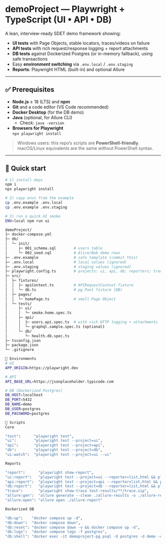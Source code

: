 # demoProject — Playwright + TypeScript (UI • API • DB)

A lean, interview-ready SDET demo framework showing:
- **UI tests** with Page Objects, stable locators, traces/videos on failure  
- **API tests** with rich request/response logging + report attachments  
- **DB tests** against Dockerized Postgres (or in-memory fallback), using safe transactions  
- Easy **environment switching** via `.env.local` / `.env.staging`  
- **Reports**: Playwright HTML (built-in) and optional Allure

---

## ✅ Prerequisites

- **Node.js** ≥ 18 (LTS) and **npm**
- **Git** and a code editor (VS Code recommended)
- **Docker Desktop** (for the DB demo)
- **Java** (optional, for Allure CLI)
  - Check: `java -version`
- **Browsers for Playwright**  
  `npx playwright install`

> Windows users: this repo’s scripts are **PowerShell-friendly**. macOS/Linux equivalents are the same without PowerShell syntax.

---

## 🔧 Quick start

```bash
# 1) install deps
npm i
npx playwright install

# 2) copy envs from the example
cp .env.example .env.local
cp .env.example .env.staging

# 3) run a quick UI smoke
ENV=local npm run ui

demoProject/
├─ docker-compose.yml
├─ db/
│  └─ init/
│     ├─ 001_schema.sql        # users table
│     └─ 002_seed.sql          # Alice/Bob demo rows
├─ .env.example                # safe template (commit this)
├─ .env.local                  # local values (ignored)
├─ .env.staging                # staging values (ignored)
├─ playwright.config.ts        # projects: ui, api, db; reporters; trace/video
├─ src/
│  ├─ fixtures/
│  │  ├─ apiContext.ts         # APIRequestContext fixture
│  │  └─ db.ts                 # pg Pool fixture (DB)
│  ├─ pages/
│  │  └─ homePage.ts           # small Page Object
│  └─ tests/
│     ├─ ui/
│     │  └─ smoke.home.spec.ts
│     ├─ api/
│     │  ├─ users.api.spec.ts  # with rich HTTP logging + attachments
│     │  └─ graphql.sample.spec.ts (optional)
│     └─ db/
│        └─ health.db.spec.ts
├─ tsconfig.json
├─ package.json
└─ .gitignore

🔐 Environments
# UI
APP_ORIGIN=https://playwright.dev

# API
API_BASE_URL=https://jsonplaceholder.typicode.com

# DB (Dockerized Postgres)
DB_HOST=localhost
DB_PORT=5432
DB_NAME=demo
DB_USER=postgres
DB_PASSWORD=postgres

🧪 Scripts
Core

"test":      "playwright test",
"ui":        "playwright test --project=ui",
"api":       "playwright test --project=api",
"db":        "playwright test --project=db",
"ui:watch":  "playwright test --project=ui --ui"

Reports

"report":      "playwright show-report",
"ui:report":   "playwright test --project=ui --reporter=list,html && playwright show-report",
"api:report":  "playwright test --project=api --reporter=list,html && playwright show-report",
"db:report":   "playwright test --project=db --reporter=list,html && playwright show-report",
"trace":       "playwright show-trace test-results/**/trace.zip",
"allure:gen":  "allure generate --clean ./allure-results -o ./allure-report",
"allure:open": "allure open ./allure-report"

Dockerized DB

"db:up":    "docker compose up -d",
"db:down":  "docker compose down",
"db:reset": "docker compose down -v && docker compose up -d",
"db:logs":  "docker compose logs -f postgres",
"db:shell": "docker exec -it demoproject-pg psql -U postgres -d demo -c \"\\dt\""
